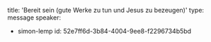 title: 'Bereit sein (gute Werke zu tun und Jesus zu bezeugen)'
type: message
speaker:
  - simon-lemp
id: 52e7ff6d-3b84-4004-9ee8-f2296734b5bd
